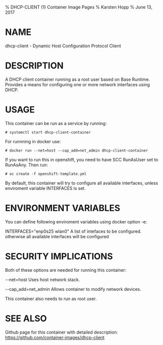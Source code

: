 % DHCP-CLIENT (1) Container Image Pages
% Karsten Hopp
% June 13, 2017

# NAME
dhcp-client - Dynamic Host Configuration Protocol Client

# DESCRIPTION
A DHCP client container running as a root user based on Base Runtime. Provides a means for configuring one or more network interfaces using DHCP.

# USAGE
This container can be run as a service by running:

	# systemctl start dhcp-client-container

For runnning in docker use:

	# docker run --net=host --cap_add=net_admin dhcp-client-container

If you want to run this in openshift, you need to have SCC RunAsUser set to RunAsAny. Then run:

	# oc create -f openshift-template.yml

By default, this container will try to configure all available interfaces, unless enviroment variable INTERFACES is set.

# ENVIRONMENT VARIABLES
You can define following enviroment variables using docker option -e:

INTERFACES="enp0s25 wlan0"
                A list of intefaces to be configured. otherwise all available interfaces will be configured

# SECURITY IMPLICATIONS
Both of these options are needed for running this container:

--net=host
     Uses host network stack.

--cap_add=net_admin
     Allows container to modify network devices.

This container also needs to run as root user.

# SEE ALSO

Github page for this container with detailed description: https://github.com/container-images/dhcp-client